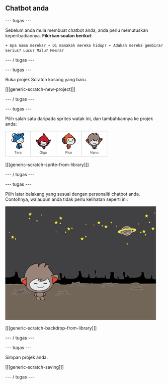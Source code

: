 ## Chatbot anda

\--- tugas \---

Sebelum anda mula membuat chatbot anda, anda perlu memutuskan keperibadiannya. **Fikirkan soalan berikut**:

    + Apa nama mereka? + Di manakah mereka hidup? + Adakah mereka gembira? Serius? Lucu? Malu? Mesra?
    

\--- / tugas \---

\--- tugas \---

Buka projek Scratch kosong yang baru.

[[[generic-scratch-new-project]]]

\--- / tugas \---

\--- tugas \---

Pilih salah satu daripada sprites watak ini, dan tambahkannya ke projek anda:

![Pilih watak](images/chatbot-characters.png)

[[[generic-scratch-sprite-from-library]]]

\--- / tugas \---

\--- tugas \---

Pilih latar belakang yang sesuai dengan personaliti chatbot anda. Contohnya, walaupun anda tidak perlu kelihatan seperti ini:

![Pilih latar belakang](images/chatbot-backdrop.png)

[[[generic-scratch-backdrop-from-library]]]

\--- / tugas \---

\--- tugas \---

Simpan projek anda.

[[[generic-scratch-saving]]]

\--- / tugas \---